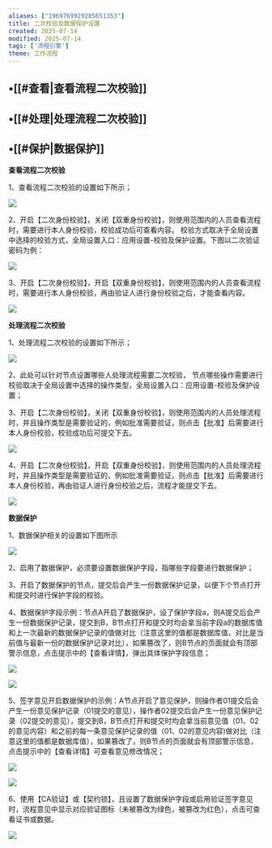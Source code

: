 ```yaml
---
aliases: ["1969769929285651353"]
title: 二次校验及数据保护设置
created: 2025-07-14
modified: 2025-07-14
tags: ['流程引擎']
theme: 工作流程
---
```


## •[[#查看|查看流程二次校验]]

## •[[#处理|处理流程二次校验]]

## •[[#保护|数据保护]]

**查看流程二次校验**

1、查看流程二次校验的设置如下所示；

![](c01b227e03544fe66992c4919a6b7d7f.jpg)

2、开启【二次身份校验】，关闭【双重身份校验】，则使用范围内的人员查看流程时，需要进行本人身份校验，校验成功后可查看内容。 校验方式取决于全局设置中选择的校验方式，全局设置入口：应用设置-校验及保护设置。下图以二次验证密码为例：

![](68ea126b27dd9b340e0632d7981fda5f.jpg)

3、开启【二次身份校验】，开启【双重身份校验】，则使用范围内的人员查看流程时，需要进行本人身份校验，再由验证人进行身份校验之后，才能查看内容。

![](9420c186c952eaf71681f94d2da8fd2f.jpg)

**处理流程二次校验**

1、处理流程二次校验的设置如下所示；

![](bc7301f8a73998c2a6937ab489641f9e.jpg)

2、此处可以针对节点设置哪些人处理流程需要二次校验， 节点哪些操作需要进行校验取决于全局设置中选择的操作类型，全局设置入口：应用设置-校验及保护设置；

3、开启【二次身份校验】，关闭【双重身份校验】，则使用范围内的人员处理流程时，并且操作类型是需要验证的，例如批准需要验证，则点击【批准】后需要进行本人身份校验，校验成功后可提交下去。

![](55182e258305f7f27d976e57aa1bb764.jpg)

4、开启【二次身份校验】，开启【双重身份校验】，则使用范围内的人员处理流程时，并且操作类型是需要验证的，例如批准需要验证，则点击【批准】后需要进行本人身份校验，再由验证人进行身份校验之后，流程才能提交下去。

![](9420c186c952eaf71681f94d2da8fd2f.jpg)

**数据保护**

1、数据保护相关的设置如下图所示

![](84a227ef2b21492889690cf19a1678c5.jpg)

2、启用了数据保护，必须要设置数据保护字段，指哪些字段要进行数据保护；

3、开启了数据保护的节点，提交后会产生一份数据保护记录，以便下个节点打开和提交时进行保护字段的校验。

4、数据保护字段示例：节点A开启了数据保护，设了保护字段a，则A提交后会产生一份数据保护记录，提交到B，B节点打开和提交时均会拿当前字段a的数据库值和上一次最新的数据保护记录的值做对比（注意这里的值都是数据库值，对比是当前值与最新一份的数据保护记录对比），如果篡改了，则B节点的页面就会有顶部警示信息，点击提示中的【查看详情】，弹出具体保护字段信息；

![](ccccea8633565f3a3fef0bb934a8d3b7.jpg)

![](224ea389971cc123c58a89bb48177781.jpg)

5、签字意见开启数据保护的示例：A节点开启了意见保护，则操作者01提交后会产生一份意见保护记录（01提交的意见），操作者02提交后会产生一份意见保护记录（02提交的意见），提交到B，B节点打开和提交时均会拿当前意见值（01、02的意见内容）和之前的每一条意见保护记录的值（01、02的意见内容)做对比（注意这里的值都是数据库值），如果篡改了，则B节点的页面就会有顶部警示信息，点击提示中的【查看详情】可查看意见修改情况；

![](9c71e9cddd3533d384271d120f74cb92.jpg)

![](a7c20c729fad9a39ed782ecd49125dbf.jpg)

6、使用【CA验证】或【契约锁】，且设置了数据保护字段或启用验证签字意见时，流程意见中显示对应验证图标（未被篡改为绿色，被篡改为红色），点击可查看证书或数据。

![](76daf002fb8e1481ca66515666df132d.jpg)